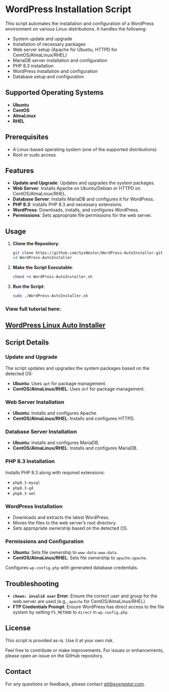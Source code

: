 # WordPress Installation Script

This script automates the installation and configuration of a WordPress environment on various Linux distributions. It handles the following:

- System update and upgrade
- Installation of necessary packages
- Web server setup (Apache for Ubuntu, HTTPD for CentOS/AlmaLinux/RHEL)
- MariaDB server installation and configuration
- PHP 8.3 installation
- WordPress installation and configuration
- Database setup and configuration

## Supported Operating Systems

- **Ubuntu**
- **CentOS**
- **AlmaLinux**
- **RHEL**

## Prerequisites

- A Linux-based operating system (one of the supported distributions)
- Root or sudo access

## Features

- **Update and Upgrade**: Updates and upgrades the system packages.
- **Web Server**: Installs Apache on Ubuntu/Debian or HTTPD on CentOS/AlmaLinux/RHEL.
- **Database Server**: Installs MariaDB and configures it for WordPress.
- **PHP 8.3**: Installs PHP 8.3 and necessary extensions.
- **WordPress**: Downloads, installs, and configures WordPress.
- **Permissions**: Sets appropriate file permissions for the web server.

## Usage

1. **Clone the Repository**:
    ```bash
    git clone https://github.com/SysNestor/WordPress-AutoInstaller.git
    cd WordPress-AutoInstaller
    ```

2. **Make the Script Executable**:
    ```bash
    chmod +x WordPress-AutoInstaller.sh
    ```

3. **Run the Script**:
    ```bash
    sudo ./WordPress-AutoInstaller.sh
    ```
###  View full tutorial here: 
## [WordPress Linux Auto Installer](https://sysnestor.com/wordpress-installation-script/)
## Script Details

### Update and Upgrade

The script updates and upgrades the system packages based on the detected OS:

- **Ubuntu**: Uses `apt` for package management.
- **CentOS/AlmaLinux/RHEL**: Uses `dnf` for package management.

### Web Server Installation

- **Ubuntu**: Installs and configures Apache.
- **CentOS/AlmaLinux/RHEL**: Installs and configures HTTPD.

### Database Server Installation

- **Ubuntu**: Installs and configures MariaDB.
- **CentOS/AlmaLinux/RHEL**: Installs and configures MariaDB.

### PHP 8.3 Installation

Installs PHP 8.3 along with required extensions:

- `php8.3-mysql`
- `php8.3-gd`
- `php8.3-xml`

### WordPress Installation

- Downloads and extracts the latest WordPress.
- Moves the files to the web server’s root directory.
- Sets appropriate ownership based on the detected OS.

### Permissions and Configuration

- **Ubuntu**: Sets file ownership to `www-data:www-data`.
- **CentOS/AlmaLinux/RHEL**: Sets file ownership to `apache:apache`.

Configures `wp-config.php` with generated database credentials.

## Troubleshooting

- **`chown: invalid user` Error**: Ensure the correct user and group for the web server are used (e.g., `apache` for CentOS/AlmaLinux/RHEL).
- **FTP Credentials Prompt**: Ensure WordPress has direct access to the file system by setting `FS_METHOD` to `direct` in `wp-config.php`.

## License

This script is provided as-is. Use it at your own risk. 

Feel free to contribute or make improvements. For issues or enhancements, please open an issue on the GitHub repository.

## Contact

For any questions or feedback, please contact [git@sysnestor.com](mailto:git@sysnestor.com).
